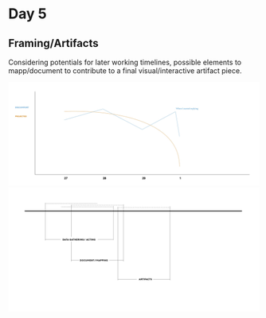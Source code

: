 # Day 5
## Framing/Artifacts

Considering potentials for later working timelines, possible elements to mapp/document to contribute to a final visual/interactive artifact piece.

![img](assets/1.jpg)
![img](assets/2.jpg)

